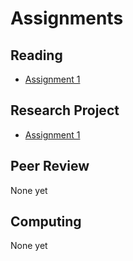 # Assignments

## Reading

- [Assignment 1](reading-01/)

## Research Project

- [Assignment 1](project-01/)

## Peer Review

None yet

## Computing

None yet

